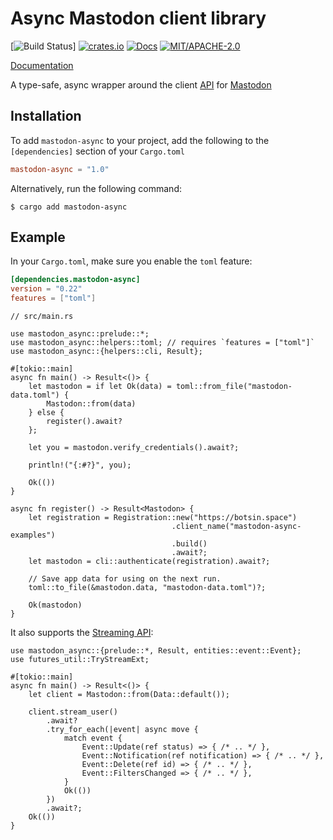 # Async Mastodon client library 

[![Build Status](https://github.com/dscottboggs/mastodon-async/actions/workflows/rust.yml/badge.svg)]
[![crates.io](https://img.shields.io/crates/v/mastodon-async.svg)](https://crates.io/crates/mastodon-async)
[![Docs](https://docs.rs/mastodon-async/badge.svg)](https://docs.rs/mastodon-async)
[![MIT/APACHE-2.0](https://img.shields.io/crates/l/mastodon-async.svg)](https://crates.io/crates/mastodon-async)

[Documentation](https://docs.rs/mastodon-async/)

A type-safe, async wrapper around the client [API](https://github.com/tootsuite/documentation/blob/master/docs/Using-the-API/API.md#tag)
for [Mastodon](https://botsin.space/)

## Installation

To add `mastodon-async` to your project, add the following to the
`[dependencies]` section of your `Cargo.toml`

```toml
mastodon-async = "1.0"
```

Alternatively, run the following command:

~~~console
$ cargo add mastodon-async
~~~

## Example

In your `Cargo.toml`, make sure you enable the `toml` feature:

```toml
[dependencies.mastodon-async]
version = "0.22"
features = ["toml"]
```

```rust,no_run
// src/main.rs

use mastodon_async::prelude::*;
use mastodon_async::helpers::toml; // requires `features = ["toml"]`
use mastodon_async::{helpers::cli, Result};

#[tokio::main]
async fn main() -> Result<()> {
    let mastodon = if let Ok(data) = toml::from_file("mastodon-data.toml") {
        Mastodon::from(data)
    } else {
        register().await?
    };

    let you = mastodon.verify_credentials().await?;

    println!("{:#?}", you);

    Ok(())
}

async fn register() -> Result<Mastodon> {
    let registration = Registration::new("https://botsin.space")
                                    .client_name("mastodon-async-examples")
                                    .build()
                                    .await?;
    let mastodon = cli::authenticate(registration).await?;

    // Save app data for using on the next run.
    toml::to_file(&mastodon.data, "mastodon-data.toml")?;

    Ok(mastodon)
}
```

It also supports the [Streaming API](https://docs.joinmastodon.org/api/streaming):

```rust,no_run
use mastodon_async::{prelude::*, Result, entities::event::Event};
use futures_util::TryStreamExt;

#[tokio::main]
async fn main() -> Result<()> {
    let client = Mastodon::from(Data::default());

    client.stream_user()
        .await?
        .try_for_each(|event| async move {
            match event {
                Event::Update(ref status) => { /* .. */ },
                Event::Notification(ref notification) => { /* .. */ },
                Event::Delete(ref id) => { /* .. */ },
                Event::FiltersChanged => { /* .. */ },
            }
            Ok(())
        })
        .await?;
    Ok(())
}
```
